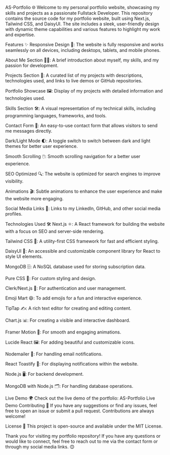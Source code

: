 AS-Portfolio 🌐
Welcome to my personal portfolio website, showcasing my skills and projects as a passionate Fullstack Developer. This repository contains the source code for my portfolio website, built using Next.js, Tailwind CSS, and DaisyUI. The site includes a sleek, user-friendly design with dynamic theme capabilities and various features to highlight my work and expertise.

Features ✨
Responsive Design 📱: The website is fully responsive and works seamlessly on all devices, including desktops, tablets, and mobile phones.

About Me Section 👨‍💻: A brief introduction about myself, my skills, and my passion for development.

Projects Section 🚀: A curated list of my projects with descriptions, technologies used, and links to live demos or GitHub repositories.

Portfolio Showcase 🖼️: Display of my projects with detailed information and technologies used.

Skills Section 🛠️: A visual representation of my technical skills, including programming languages, frameworks, and tools.

Contact Form 📧: An easy-to-use contact form that allows visitors to send me messages directly.

Dark/Light Mode 🌓: A toggle switch to switch between dark and light themes for better user experience.

Smooth Scrolling 🖱️: Smooth scrolling navigation for a better user experience.

SEO Optimized 🔍: The website is optimized for search engines to improve visibility.

Animations 🎬: Subtle animations to enhance the user experience and make the website more engaging.

Social Media Links 🔗: Links to my LinkedIn, GitHub, and other social media profiles.

Technologies Used 🛠️
Next.js ⚛️: A React framework for building the website with a focus on SEO and server-side rendering.

Tailwind CSS 🎨: A utility-first CSS framework for fast and efficient styling.

DaisyUI 🌼: An accessible and customizable component library for React to style UI elements.

MongoDB 🗄️: A NoSQL database used for storing subscription data.

Pure CSS 🎯: For custom styling and design.

Clerk/Next.js 🔐: For authentication and user management.

Emoji Mart 😄: To add emojis for a fun and interactive experience.

TipTap ✍️: A rich text editor for creating and editing content.

Chart.js 📊: For creating a visible and interactive dashboard.

Framer Motion 🎥: For smooth and engaging animations.

Lucide React 🖼️: For adding beautiful and customizable icons.

Nodemailer 📨: For handling email notifications.

React Toastify 🔔: For displaying notifications within the website.

Node.js 🖥️: For backend development.

MongoDB with Node.js 🗂️: For handling database operations.

Live Demo 🌍
Check out the live demo of the portfolio: AS-Portfolio Live Demo
Contributing 🤝
If you have any suggestions or find any issues, feel free to open an issue or submit a pull request. Contributions are always welcome!

License 📜
This project is open-source and available under the MIT License.

Thank you for visiting my portfolio repository! If you have any questions or would like to connect, feel free to reach out to me via the contact form or through my social media links. 😊
